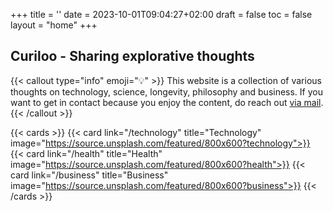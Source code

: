 +++
title = ''
date = 2023-10-01T09:04:27+02:00
draft = false
toc = false
layout = "home"
+++


## Curiloo - Sharing explorative thoughts

{{< callout type="info" emoji="💡" >}}
This website is a collection of various thoughts on technology, science, longevity,
philosophy and business. If you want to get in contact because you enjoy the content,
do reach out [via mail](mailto:hello@curiloo.com).  
{{< /callout >}}

{{< cards >}}
  {{< card link="/technology" title="Technology" image="https://source.unsplash.com/featured/800x600?technology">}}
  {{< card link="/health" title="Health" image="https://source.unsplash.com/featured/800x600?health">}}
  {{< card link="/business" title="Business" image="https://source.unsplash.com/featured/800x600?business">}}
{{< /cards >}}